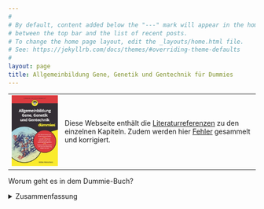 ```yaml
---
#
# By default, content added below the "---" mark will appear in the home page
# between the top bar and the list of recent posts.
# To change the home page layout, edit the _layouts/home.html file.
# See: https://jekyllrb.com/docs/themes/#overriding-theme-defaults
#
layout: page
title: Allgemeinbildung Gene, Genetik und Gentechnik für Dummies
---
```


<table>
  <tr>
    <td><img src="cover-dummie.png" alt="Buchdeckel" class="responsive" /></td>
    <td>Diese Webseite enthält die <a href="quellen">Literaturreferenzen</a> zu den einzelnen Kapiteln. Zudem werden hier <a href="errata.md">Fehler</a> gesammelt und korrigiert.</td>
  </tr>
 </table>

Worum geht es in dem Dummie-Buch?

<details>
  <summary>Zusammenfassung</summary>
  Der Titel dieses Buches trägt das wunderbare Wort **Allgemeinbildung**. Und diese wiederum setzt Allgemeinwissen voraus. Ich unternehme den Versuch, aus Wissen ein Bild entstehen zu lassen. Dieses soll sich vor Ihrem geistigen Auge entfalten und Ihnen dabei helfen, durch die Untiefen, Strömungen und traumhafte Archipele der Genetik, Gentechnik und den zugrundeliegenden Genen zu navigieren.
  
  Dieses Buch ist kein typisches Fach- oder Sachbuch und dennoch soll es Sie in ein Fachgebiet einführen. Ich setzte wenig biologisches Wissen voraus, eigentlich nur **Grundwissen** aus der Schulzeit. Aber da fängt das Problem schon an: Wie viel Jahre hatten Sie Bio? Und wann? Egal! Ich wage es, Ihnen unter anderem neueste Erkenntnisse zur Vererbung, Methoden der Gentechnik und Theorien zur Evolution des Menschen vorzustellen. Aber ich fasse alles in einen größeren Kontext und Sie dürfen dann auch mal Sätze überspringen. Ich möchte aber erreichen, dass Sie Zusammenhänge erkennen. Nur so entsteht aus Wissen Bildung und bildet sich aus Bildung **Scientific Literacy**, wie wir heute sagen, also wissenschaftliche Kompetenz. Ich hoffe, dass auch im Fach bewanderte einige neue Aspekte kennenlernen. Die Laien entführe ich an der einen oder anderen Stelle in größere Wissenstiefen -- Sie dürfen hier ab-, aber auch wegtauchen.

  </details>


